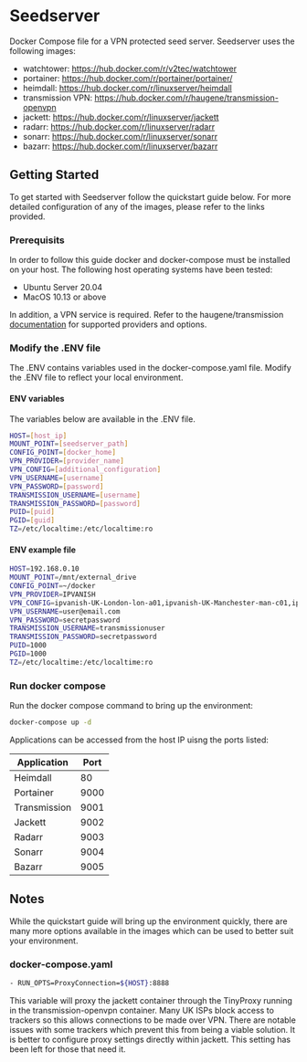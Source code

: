 # Seedserver
Docker Compose file for a VPN protected seed server. Seedserver uses the following images:

* watchtower: https://hub.docker.com/r/v2tec/watchtower
* portainer:  https://hub.docker.com/r/portainer/portainer/
* heimdall: https://hub.docker.com/r/linuxserver/heimdall
* transmission VPN: https://hub.docker.com/r/haugene/transmission-openvpn
* jackett: https://hub.docker.com/r/linuxserver/jackett
* radarr: https://hub.docker.com/r/linuxserver/radarr
* sonarr: https://hub.docker.com/r/linuxserver/sonarr
* bazarr: https://hub.docker.com/r/linuxserver/bazarr

## Getting Started
To get started with Seedserver follow the quickstart guide below. For more detailed configuration of any of the images, please refer to the links provided.

### Prerequisits
In order to follow this guide docker and docker-compose must be installed on your host. The following host operating systems have been tested:

* Ubuntu Server 20.04
* MacOS 10.13 or above

In addition, a VPN service is required. Refer to the haugene/transmission [documentation](https://haugene.github.io/docker-transmission-openvpn/) for supported providers and options. 

### Modify the .ENV file
The .ENV contains variables used in the docker-compose.yaml file. Modify the .ENV file to reflect your local environment.

#### ENV variables
The variables below are available in the .ENV file. 
```bash
HOST=[host_ip]
MOUNT_POINT=[seedserver_path]
CONFIG_POINT=[docker_home]
VPN_PROVIDER=[provider_name]
VPN_CONFIG=[additional_configuration]
VPN_USERNAME=[username]
VPN_PASSWORD=[password]
TRANSMISSION_USERNAME=[username]
TRANSMISSION_PASSWORD=[password]
PUID=[puid]
PGID=[guid]
TZ=/etc/localtime:/etc/localtime:ro
```

#### ENV example file
```bash
HOST=192.168.0.10
MOUNT_POINT=/mnt/external_drive
CONFIG_POINT=~/docker
VPN_PROVIDER=IPVANISH
VPN_CONFIG=ipvanish-UK-London-lon-a01,ipvanish-UK-Manchester-man-c01,ipvanish-UK-London-lon-a02,ipvanish-UK-Manchester-man-c02
VPN_USERNAME=user@email.com
VPN_PASSWORD=secretpassword
TRANSMISSION_USERNAME=transmissionuser
TRANSMISSION_PASSWORD=secretpassword
PUID=1000
PGID=1000
TZ=/etc/localtime:/etc/localtime:ro
```

### Run docker compose
Run the docker compose command to bring up the environment:

```bash
docker-compose up -d
```

Applications can be accessed from the host IP uisng the ports listed:

| Application  | Port |
|--------------|------|
| Heimdall     | 80   |
| Portainer    | 9000 |
| Transmission | 9001 |
| Jackett      | 9002 |
| Radarr       | 9003 |
| Sonarr       | 9004 |
| Bazarr       | 9005 |

## Notes
While the quickstart guide will bring up the environment quickly, there are many more options available in the images which can be used to better suit your environment.

### docker-compose.yaml
```bash
- RUN_OPTS=ProxyConnection=${HOST}:8888
```
This variable will proxy the jackett container through the TinyProxy running in the transmission-openvpn container. Many UK ISPs block access to trackers so this allows connections to be made over VPN. There are notable issues with some trackers which prevent this from being a viable solution. It is better to configure proxy settings directly within jackett. This setting has been left for those that need it. 

